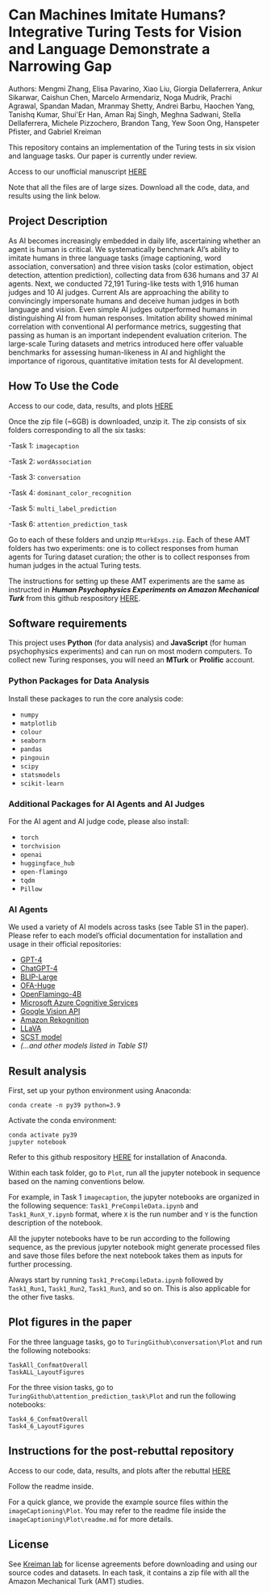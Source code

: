 # Can Machines Imitate Humans? Integrative Turing Tests for Vision and Language Demonstrate a Narrowing Gap

Authors: Mengmi Zhang, Elisa Pavarino, Xiao Liu, Giorgia Dellaferrera, Ankur Sikarwar, Caishun Chen, Marcelo Armendariz, Noga Mudrik, Prachi Agrawal, Spandan Madan, Mranmay Shetty, Andrei Barbu, Haochen Yang, Tanishq Kumar, Shui'Er Han, Aman Raj Singh, Meghna Sadwani, Stella Dellaferrera, Michele Pizzochero, Brandon Tang, Yew Soon Ong, Hanspeter Pfister, and Gabriel Kreiman

This repository contains an implementation of the Turing tests in six vision and language tasks. Our paper is currently under review.

Access to our unofficial manuscript [HERE](https://arxiv.org/abs/2211.13087)

Note that all the files are of large sizes. Download all the code, data, and results using the link below.

## Project Description

As AI becomes increasingly embedded in daily life, ascertaining whether an agent is human is critical. We systematically benchmark AI’s ability to imitate humans in three language tasks (image captioning, word association, conversation) and three vision tasks (color estimation, object detection, attention prediction), collecting data from 636 humans and 37 AI agents. Next, we conducted 72,191 Turing-like tests with 1,916 human judges and 10 AI judges. Current AIs are approaching the ability to convincingly impersonate humans and deceive human judges in both language and vision. Even simple AI judges outperformed humans in distinguishing AI from human responses. Imitation ability showed minimal correlation with conventional AI performance metrics, suggesting that passing as human is an important independent evaluation criterion. The large-scale Turing datasets and metrics introduced here offer valuable benchmarks for assessing human-likeness in AI and highlight the importance of rigorous, quantitative imitation tests for AI development.

## How To Use the Code

Access to our code, data, results, and plots [HERE](https://drive.google.com/file/d/1U2C1FqoCBpcp1VmYp1aTH0juMeP4u82A/view?usp=sharing)

Once the zip file (~6GB) is downloaded, unzip it.
The zip consists of six folders corresponding to all the six tasks:

-Task 1: ```imagecaption```

-Task 2: ```wordAssociation```

-Task 3: ```conversation```

-Task 4: ```dominant_color_recognition```

-Task 5: ```multi_label_prediction```

-Task 6: ```attention_prediction_task```

Go to each of these folders and unzip ```MturkExps.zip```. Each of these AMT folders has two experiments: one is to collect responses from human agents for Turing dataset curation; the other is to collect responses from human judges in the actual Turing tests. 

The instructions for setting up these AMT experiments are the same as instructed in ***Human Psychophysics Experiments on Amazon Mechanical Turk*** from this github respository [HERE](https://github.com/kreimanlab/Put-In-Context/blob/master/README.md).

## Software requirements
This project uses **Python** (for data analysis) and **JavaScript** (for human psychophysics experiments) and can run on most modern computers.
To collect new Turing responses, you will need an **MTurk** or **Prolific** account.

### Python Packages for Data Analysis

Install these packages to run the core analysis code:

* `numpy`
* `matplotlib`
* `colour`
* `seaborn`
* `pandas`
* `pingouin`
* `scipy`
* `statsmodels`
* `scikit-learn`

### Additional Packages for AI Agents and AI Judges

For the AI agent and AI judge code, please also install:

* `torch`
* `torchvision`
* `openai`
* `huggingface_hub`
* `open-flamingo`
* `tqdm`
* `Pillow`

### AI Agents

We used a variety of AI models across tasks (see Table S1 in the paper).
Please refer to each model’s official documentation for installation and usage in their official repositories:

* [GPT-4](https://openai.com/)
* [ChatGPT-4](https://openai.com/)
* [BLIP-Large](https://github.com/salesforce/BLIP)
* [OFA-Huge](https://github.com/OFA-Sys/OFA)
* [OpenFlamingo-4B](https://github.com/mlfoundations/open_flamingo)
* [Microsoft Azure Cognitive Services](https://azure.microsoft.com/services/cognitive-services/)
* [Google Vision API](https://cloud.google.com/vision)
* [Amazon Rekognition](https://aws.amazon.com/rekognition/)
* [LLaVA](https://github.com/haotian-liu/LLaVA)
* [SCST model](https://github.com/ruotianluo/self-critical.pytorch)
* *(…and other models listed in Table S1)*

## Result analysis

First, set up your python environment using Anaconda:
```
conda create -n py39 python=3.9
```
Activate the conda environment:
```
conda activate py39
jupyter notebook
```
Refer to this github respository [HERE](https://github.com/kreimanlab/Put-In-Context/blob/master/README.md) for installation of Anaconda.

Within each task folder, go to ```Plot```, run all the jupyter notebook in sequence based on the naming conventions below.

For example, in Task 1 ```imagecaption```, the jupyter notebooks are organized in the following sequence: ```Task1_PreCompileData.ipynb``` and ```Task1_RunX_Y.ipynb``` format, where ```X``` is the run number and ```Y``` is the function description of the notebook. 

All the jupyter notebooks have to be run according to the following sequence, as the previous jupyter notebook might generate processed files and save those files before the next notebook takes them as inputs for further processing. 

Always start by running ```Task1_PreCompileData.ipynb``` followed by ```Task1_Run1```, ```Task1_Run2```, ```Task1_Run3```, and so on. This is also applicable for the other five tasks.

## Plot figures in the paper

For the three language tasks, go to ```TuringGithub\conversation\Plot``` and run the following notebooks:
```
TaskAll_ConfmatOverall
TaskALL_LayoutFigures
```
For the three vision tasks, go to ```TuringGithub\attention_prediction_task\Plot``` and run the following notebooks:
```
Task4_6_ConfmatOverall
Task4_6_LayoutFigures
```
## Instructions for the post-rebuttal repository
Access to our code, data, results, and plots after the rebuttal [HERE](https://drive.google.com/drive/folders/17xp1r3KeQVjCZ5yw4wa8epoVN6gLsVVg?usp=sharing)

Follow the readme inside.

For a quick glance, we provide the example source files within the ```imageCaptioning\Plot```. You may refer to the readme file inside the ```imageCaptioning\Plot\readme.md``` for more details.

## License

See [Kreiman lab](http://klab.tch.harvard.edu/code/license_agreement.pdf) for license agreements before downloading and using our source codes and datasets.
In each task, it contains a zip file with all the Amazon Mechanical Turk (AMT) studies. 

